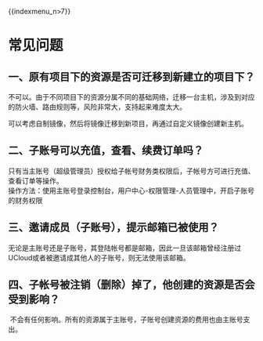 {{indexmenu_n>7}}

# 常见问题

## 一、原有项目下的资源是否可迁移到新建立的项目下？

不可以。由于不同项目下的资源分属不同的基础网络，迁移一台主机，涉及到对应的防火墙、路由规则等，风险非常大，支持起来难度太大。

可以考虑自制镜像，然后将镜像迁移到新项目，再通过自定义镜像创建新主机。

## 二、子账号可以充值，查看、续费订单吗？

只有当主账号（超级管理员）授权给子帐号财务类权限后，子帐号方可进行充值、查看订单等操作。  
操作方法：使用主账号登录控制台，用户中心-权限管理-人员管理中，开启子账号的财务权限

## 三、邀请成员（子账号），提示邮箱已被使用？

无论是主账号还是子账号，其登陆帐号都是邮箱，因此一旦该邮箱曾经注册过UCloud或者被邀请成其他人的子账号，则无法使用该邮箱。

## 四、子帐号被注销（删除）掉了，他创建的资源是否会受到影响？

 不会有任何影响。所有的资源属于主账号，子账号创建资源的费用也由主账号支出。

